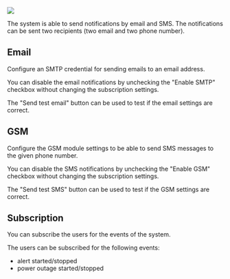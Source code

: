 <img src="https://img.shields.io/badge/Access-Administrator-red?style=square">

The system is able to send notifications by email and SMS. The notifications can be
sent two recipients (two email and two phone number).

## Email

Configure an SMTP credential for sending emails to an email address.

You can disable the email notifications by unchecking the "Enable SMTP" checkbox without changing the subscription settings.

The "Send test email" button can be used to test if the email settings are correct.

## GSM

Configure the GSM module settings to be able to send SMS messages to the given phone number.

You can disable the SMS notifications by unchecking the "Enable GSM" checkbox without changing the subscription settings.

The "Send test SMS" button can be used to test if the GSM settings are correct.

## Subscription

You can subscribe the users for the events of the system.

The users can be subscribed for the following events:

* alert started/stopped
* power outage started/stopped
